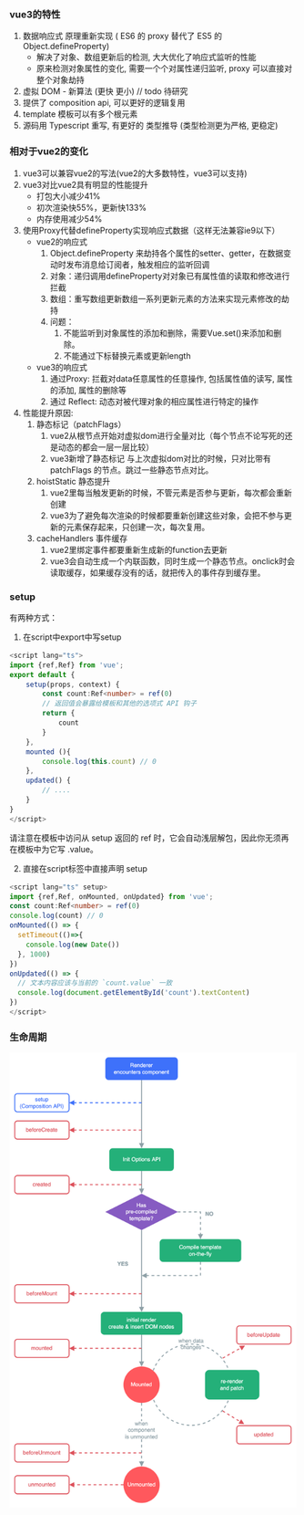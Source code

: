 ### vue3的特性

1. 数据响应式 原理重新实现 ( ES6 的 proxy 替代了 ES5 的 Object.defineProperty)
    * 解决了对象、数组更新后的检测, 大大优化了响应式监听的性能
    * 原来检测对象属性的变化, 需要一个个对属性递归监听, proxy 可以直接对整个对象劫持
2. 虚拟 DOM - 新算法 (更快 更小) // todo 待研究
3. 提供了 composition api, 可以更好的逻辑复用
4. template 模板可以有多个根元素
5. 源码用 Typescript 重写, 有更好的 类型推导 (类型检测更为严格, 更稳定)

### 相对于vue2的变化

1. vue3可以兼容vue2的写法(vue2的大多数特性，vue3可以支持)
2. vue3对比vue2具有明显的性能提升
    * 打包大小减少41%
    * 初次渲染快55%，更新快133%
    * 内存使用减少54%
3. 使用Proxy代替defineProperty实现响应式数据（这样无法兼容ie9以下）
    * vue2的响应式
        1. Object.defineProperty 来劫持各个属性的setter、getter，在数据变动时发布消息给订阅者，触发相应的监听回调
        2. 对象：递归调用defineProperty对对象已有属性值的读取和修改进行拦截
        3. 数组：重写数组更新数组一系列更新元素的方法来实现元素修改的劫持
        4. 问题：
            1. 不能监听到对象属性的添加和删除，需要Vue.set()来添加和删除。
            2. 不能通过下标替换元素或更新length
    * vue3的响应式
        1. 通过Proxy: 拦截对data任意属性的任意操作, 包括属性值的读写, 属性的添加, 属性的删除等
        2. 通过 Reflect: 动态对被代理对象的相应属性进行特定的操作
4. 性能提升原因:
    1. 静态标记（patchFlags）
        1. vue2从根节点开始对虚拟dom进行全量对比（每个节点不论写死的还是动态的都会一层一层比较）
        2. vue3新增了静态标记 与上次虚拟dom对比的时候，只对比带有 patchFlags 的节点。跳过一些静态节点对比。
    2. hoistStatic 静态提升
        1. vue2里每当触发更新的时候，不管元素是否参与更新，每次都会重新创建
        2. vue3为了避免每次渲染的时候都要重新创建这些对象，会把不参与更新的元素保存起来，只创建一次，每次复用。
    3. cacheHandlers 事件缓存
        1. vue2里绑定事件都要重新生成新的function去更新
        2. vue3会自动生成一个内联函数，同时生成一个静态节点。onclick时会读取缓存，如果缓存没有的话，就把传入的事件存到缓存里。

### setup

有两种方式：

1. 在script中export中写setup

```typescript
<script lang="ts">
import {ref,Ref} from 'vue';
export default {
    setup(props, context) {
        const count:Ref<number> = ref(0)
        // 返回值会暴露给模板和其他的选项式 API 钩子
        return {
            count
        }
    },
    mounted (){
        console.log(this.count) // 0
    },
    updated() {
        // ....
    }
}
</script>
```

请注意在模板中访问从 setup 返回的 ref 时，它会自动浅层解包，因此你无须再在模板中为它写 .value。

2. 直接在script标签中直接声明 setup

```typescript
<script lang="ts" setup>
import {ref,Ref, onMounted, onUpdated} from 'vue';
const count:Ref<number> = ref(0)
console.log(count) // 0
onMounted(() => {
  setTimeout(()=>{
    console.log(new Date())
  }, 1000)
})
onUpdated(() => {
  // 文本内容应该与当前的 `count.value` 一致
  console.log(document.getElementById('count').textContent)
})
</script>
```

### 生命周期

![生命周期](../../images/lifecycle.png)
